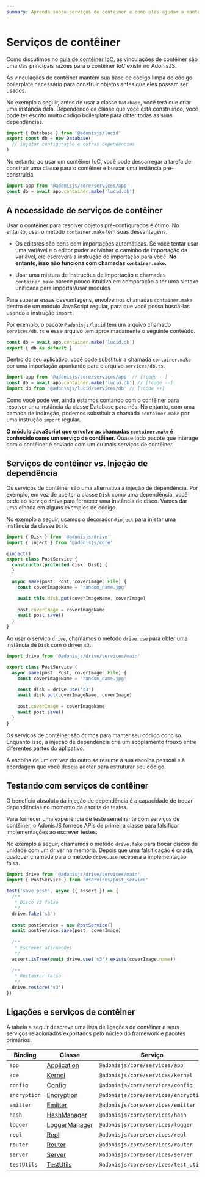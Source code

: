 ```yaml
---
summary: Aprenda sobre serviços de contêiner e como eles ajudam a manter sua base de código limpa e testável.
---
```


# Serviços de contêiner

Como discutimos no [guia de contêiner IoC](./dependency_injection.md#container-bindings), as vinculações de contêiner são uma das principais razões para o contêiner IoC existir no AdonisJS.

As vinculações de contêiner mantêm sua base de código limpa do código boilerplate necessário para construir objetos antes que eles possam ser usados.

No exemplo a seguir, antes de usar a classe `Database`, você terá que criar uma instância dela. Dependendo da classe que você está construindo, você pode ter escrito muito código boilerplate para obter todas as suas dependências.

```ts
import { Database } from '@adonisjs/lucid'
export const db = new Database(
  // injetar configuração e outras dependências
)
```

No entanto, ao usar um contêiner IoC, você pode descarregar a tarefa de construir uma classe para o contêiner e buscar uma instância pré-construída.

```ts
import app from '@adonisjs/core/services/app'
const db = await app.container.make('lucid.db')
```

## A necessidade de serviços de contêiner

Usar o contêiner para resolver objetos pré-configurados é ótimo. No entanto, usar o método `container.make` tem suas desvantagens.

- Os editores são bons com importações automáticas. Se você tentar usar uma variável e o editor puder adivinhar o caminho de importação da variável, ele escreverá a instrução de importação para você. **No entanto, isso não funciona com chamadas `container.make`.**

- Usar uma mistura de instruções de importação e chamadas `container.make` parece pouco intuitivo em comparação a ter uma sintaxe unificada para importar/usar módulos.

Para superar essas desvantagens, envolvemos chamadas `container.make` dentro de um módulo JavaScript regular, para que você possa buscá-las usando a instrução `import`.

Por exemplo, o pacote `@adonisjs/lucid` tem um arquivo chamado `services/db.ts` e esse arquivo tem aproximadamente o seguinte conteúdo.

```ts
const db = await app.container.make('lucid.db')
export { db as default }
```

Dentro do seu aplicativo, você pode substituir a chamada `container.make` por uma importação apontando para o arquivo `services/db.ts`.

```ts
import app from '@adonisjs/core/services/app' // [!code --]
const db = await app.container.make('lucid.db') // [!code --]
import db from '@adonisjs/lucid/services/db' // [!code ++]
```

Como você pode ver, ainda estamos contando com o contêiner para resolver uma instância da classe Database para nós. No entanto, com uma camada de indireção, podemos substituir a chamada `container.make` por uma instrução `import` regular.

**O módulo JavaScript que envolve as chamadas `container.make` é conhecido como um serviço de contêiner.** Quase todo pacote que interage com o contêiner é enviado com um ou mais serviços de contêiner.

## Serviços de contêiner vs. Injeção de dependência

Os serviços de contêiner são uma alternativa à injeção de dependência. Por exemplo, em vez de aceitar a classe `Disk` como uma dependência, você pede ao serviço `drive` para fornecer uma instância de disco. Vamos dar uma olhada em alguns exemplos de código.

No exemplo a seguir, usamos o decorador `@inject` para injetar uma instância da classe `Disk`.

```ts {4-7,12}
import { Disk } from '@adonisjs/drive'
import { inject } from '@adonisjs/core'

@inject()
export class PostService {
  constructor(protected disk: Disk) {
  }

  async save(post: Post, coverImage: File) {
    const coverImageName = 'random_name.jpg'

    await this.disk.put(coverImageName, coverImage)
    
    post.coverImage = coverImageName
    await post.save()
  }
}
```

Ao usar o serviço `drive`, chamamos o método `drive.use` para obter uma instância de `Disk` com o driver `s3`.

```ts {7-8}
import drive from '@adonisjs/drive/services/main'

export class PostService {
  async save(post: Post, coverImage: File) {
    const coverImageName = 'random_name.jpg'

    const disk = drive.use('s3')
    await disk.put(coverImageName, coverImage)
    
    post.coverImage = coverImageName
    await post.save()
  }
}
```

Os serviços de contêiner são ótimos para manter seu código conciso. Enquanto isso, a injeção de dependência cria um acoplamento frouxo entre diferentes partes do aplicativo.

A escolha de um em vez do outro se resume à sua escolha pessoal e à abordagem que você deseja adotar para estruturar seu código.

## Testando com serviços de contêiner

O benefício absoluto da injeção de dependência é a capacidade de trocar dependências no momento da escrita de testes.

Para fornecer uma experiência de teste semelhante com serviços de contêiner, o AdonisJS fornece APIs de primeira classe para falsificar implementações ao escrever testes.

No exemplo a seguir, chamamos o método `drive.fake` para trocar discos de unidade com um driver na memória. Depois que uma falsificação é criada, qualquer chamada para o método `drive.use` receberá a implementação falsa.

```ts
import drive from '@adonisjs/drive/services/main'
import { PostService } from '#services/post_service'

test('save post', async ({ assert }) => {
  /**
   * Disco s3 falso
   */
  drive.fake('s3')
 
  const postService = new PostService()
  await postService.save(post, coverImage)
  
  /**
   * Escrever afirmações
   */
  assert.isTrue(await drive.use('s3').exists(coverImage.name))
  
  /**
   * Restaurar falso
   */
  drive.restore('s3')
})
```

## Ligações e serviços de contêiner

A tabela a seguir descreve uma lista de ligações de contêiner e seus serviços relacionados exportados pelo núcleo do framework e pacotes primários.

| Binding     | Classe                                                                              | Serviço                               |
|-------------|-------------------------------------------------------------------------------------|---------------------------------------|
| `app`       | [Application](https://github.com/adonisjs/application/blob/main/src/application.ts) | `@adonisjs/core/services/app`         |
| `ace`       | [Kernel](https://github.com/adonisjs/core/blob/main/modules/ace/kernel.ts)          | `@adonisjs/core/services/kernel`      |
| `config`    | [Config](https://github.com/adonisjs/config/blob/main/src/config.ts)                | `@adonisjs/core/services/config`      |
| `encryption`| [Encryption](https://github.com/adonisjs/encryption/blob/main/src/encryption.ts)    | `@adonisjs/core/services/encryption`  |
| `emitter`   | [Emitter](https://github.com/adonisjs/events/blob/main/src/emitter.ts)              | `@adonisjs/core/services/emitter`     |
| `hash`      | [HashManager](https://github.com/adonisjs/hash/blob/main/src/hash_manager.ts)       | `@adonisjs/core/services/hash`        |
| `logger`    | [LoggerManager](https://github.com/adonisjs/logger/blob/main/src/logger_manager.ts) | `@adonisjs/core/services/logger`      |
| `repl`      | [Repl](https://github.com/adonisjs/repl/blob/main/src/repl.ts)                      | `@adonisjs/core/services/repl`        |
| `router`    | [Router](https://github.com/adonisjs/http-server/blob/main/src/router/main.ts)      | `@adonisjs/core/services/router`      |
| `server`    | [Server](https://github.com/adonisjs/http-server/blob/main/src/server/main.ts)      | `@adonisjs/core/services/server`      |
| `testUtils` | [TestUtils](https://github.com/adonisjs/core/blob/main/src/test_utils/main.ts)      | `@adonisjs/core/services/test_utils`  |

